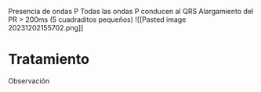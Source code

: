 Presencia de ondas P
Todas las ondas P conducen al QRS
Alargamiento del PR > 200ms (5 cuadraditos pequeños)
![[Pasted image 20231202155702.png]]

# Tratamiento
Observación